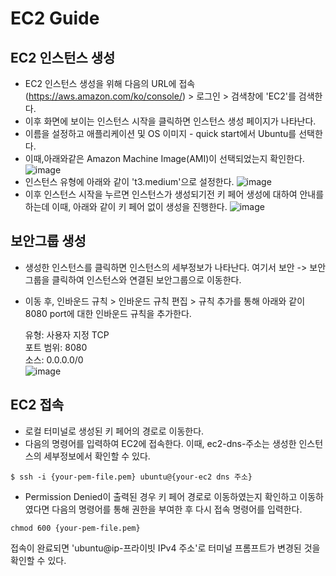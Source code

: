 # EC2 Guide

## EC2 인스턴스 생성
- EC2 인스턴스 생성을 위해 다음의 URL에 접속(https://aws.amazon.com/ko/console/) > 로그인 > 검색창에 'EC2'를 검색한다.
- 이후 화면에 보이는 인스턴스 시작을 클릭하면 인스턴스 생성 페이지가 나타난다.
- 이름을 설정하고 애플리케이션 및 OS 이미지 - quick start에서 Ubuntu를 선택한다.
- 이때,아래와같은 Amazon Machine Image(AMI)이 선택되었는지 확인한다.
![image](https://github.com/kyusooK/ec2-guide/assets/123912988/fe02d94c-4719-4ee7-8358-ae7e1820446f)
- 인스턴스 유형에 아래와 같이 't3.medium'으로 설정한다.
![image](https://github.com/kyusooK/ec2-guide/assets/123912988/b18c0484-df52-4f71-891c-8e000c531344)
- 이후 인스턴스 시작을 누르면 인스턴스가 생성되기전 키 페어 생성에 대하여 안내를 하는데 이때, 아래와 같이 키 페어 없이 생성을 진행한다.
![image](https://github.com/kyusooK/ec2-guide/assets/123912988/bc268eea-213e-4e35-801b-9f8e45f3ad5e)

## 보안그룹 생성
- 생성한 인스턴스를 클릭하면 인스턴스의 세부정보가 나타난다. 여기서 보안 -> 보안그룹을 클릭하여 인스턴스와 연결된 보안그룹으로 이동한다.
- 이동 후, 인바운드 규칙 > 인바운드 규칙 편집 > 규칙 추가를 통해 아래와 같이 8080 port에 대한 인바운드 규칙을 추가한다.

  유형: 사용자 지정 TCP <br>
  포트 범위: 8080 <br>
  소스: 0.0.0.0/0 <br>
![image](https://github.com/kyusooK/ec2-guide/assets/123912988/d59356ae-4f5c-42ea-8ac3-8858f9490c8b)

## EC2 접속
- 로컬 터미널로 생성된 키 페어의 경로로 이동한다.
- 다음의 명령어를 입력하여 EC2에 접속한다. 이때, ec2-dns-주소는 생성한 인스턴스의 세부정보에서 확인할 수 있다.
```
$ ssh -i {your-pem-file.pem} ubuntu@{your-ec2 dns 주소}
```
* Permission Denied이 출력된 경우 키 페어 경로로 이동하였는지 확인하고 이동하였다면 다음의 명령어를 통해 권한을 부여한 후 다시 접속 명령어를 입력한다.
```
chmod 600 {your-pem-file.pem}
```
접속이 완료되면 'ubuntu@ip-프라이빗 IPv4 주소'로 터미널 프롬프트가 변경된 것을 확인할 수 있다.
